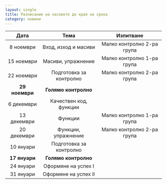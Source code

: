 ```yaml
---
layout: single
title: Разписание на часовете до края на срока
category: новини
---
```


| Дата | Тема | Изпитване |
|:------------:|:-----------------------:|:--------------------------:|
| 8 ноември | Вход, изход и масиви | Малко контролно 2-ра група |
| 15 ноември | Масиви, упражнение | Малко контролно 1-ра група |
| 22 ноември | Подготовка за контролно | Малко контролно 2-ра група |
| **29 ноември** | **Голямо контролно** ||
| 6 декември | Качествен код, функции ||
| 13 декември  | Функции | Малко контролно 1-ра група |
| 20 декември  | Функции, упражнение | Малко контролно 2-ра група |
| 10 януари | Подготовка за контролно ||
| **17 януари** | **Голямо контролно** ||
| 24 януари | Оформяне на успех I ||
| 31 януари | Оформяне на успех II ||
